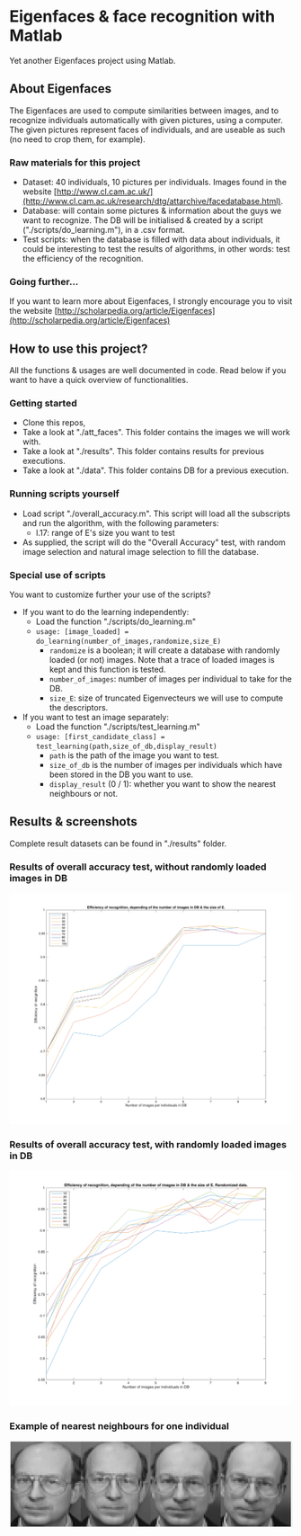 # Eigenfaces & face recognition with Matlab

Yet another Eigenfaces project using Matlab.

## About Eigenfaces

The Eigenfaces are used to compute similarities between images, and to recognize individuals automatically with given pictures, using a computer. The given pictures represent faces of individuals, and are useable as such (no need to crop them, for example).

### Raw materials for this project

- Dataset: 40 individuals, 10 pictures per individuals. Images found in the website [http://www.cl.cam.ac.uk/](http://www.cl.cam.ac.uk/research/dtg/attarchive/facedatabase.html).
- Database: will contain some pictures & information about the guys we want to recognize. The DB will be initialised & created by a script ("./scripts/do\_learning.m"), in a .csv format.
- Test scripts: when the database is filled with data about individuals, it could be interesting to test the results of algorithms, in other words: test the efficiency of the recognition.

### Going further...

If you want to learn more about Eigenfaces, I strongly encourage you to visit the website [http://scholarpedia.org/article/Eigenfaces](http://scholarpedia.org/article/Eigenfaces)

## How to use this project?

All the functions & usages are well documented in code. Read below if you want to have a quick overview of functionalities.

### Getting started

- Clone this repos,
- Take a look at "./att\_faces". This folder contains the images we will work with.
- Take a look at "./results". This folder contains results for previous executions.
- Take a look at "./data". This folder contains DB for a previous execution.

### Running scripts yourself

- Load script "./overall_accuracy.m". This script will load all the subscripts and run the algorithm, with the following parameters:
    + l.17: range of E's size you want to test
- As supplied, the script will do the "Overall Accuracy" test, with random image selection and natural image selection to fill the database.

### Special use of scripts

You want to customize further your use of the scripts?

- If you want to do the learning independently:
    + Load the function "./scripts/do_learning.m"
    + `usage: [image_loaded] = do_learning(number_of_images,randomize,size_E)`
        * `randomize` is a boolean; it will create a database with randomly loaded (or not) images. Note that a trace of loaded images is kept and this function is tested.
        * `number_of_images`: number of images per individual to take for the DB.
        * `size_E`: size of truncated Eigenvecteurs we will use to compute the descriptors.
- If you want to test an image separately:
    + Load the function "./scripts/test\_learning.m"
    + `usage: [first_candidate_class] = test_learning(path,size_of_db,display_result)`
        * `path` is the path of the image you want to test.
        * `size_of_db` is the number of images per individuals which have been stored in the DB you want to use.
        * `display_result` (0 / 1): whether you want to show the nearest neighbours or not.

## Results & screenshots

Complete result datasets can be found in "./results" folder.

### Results of overall accuracy test, without randomly loaded images in DB

![Results of overall accuracy test, without randomly loaded images in DB](./results/perc_not_random.png)

### Results of overall accuracy test, with randomly loaded images in DB

![Results of overall accuracy test, with randomly loaded images in DB](./results/perc_random.png)

### Example of nearest neighbours for one individual 

![Nearest neighbours](./results/test1.png)





